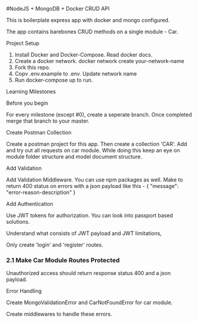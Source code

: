#NodeJS + MongoDB + Docker CRUD API

This is boilerplate express app with docker and mongo configured.

The app contains barebones CRUD methods on a single module - Car.

Project Setup

1. Install Docker and Docker-Compose. Read docker docs.
2. Create a docker network. docker network create your-network-name
3. Fork this repo.
4. Copv .env.example to .env. Update network name
5. Run docker-compose up to run.

Learning Milestones


Before you begin

For every milestone (except #0), create a seperate branch. Once completed merge that branch to your master.

Create Postman Collection


Create a postman project for this app. Then create a collection 'CAR'. Add and try out all requests on car module. While doing this keep an eye on module folder structure and model document structure.

Add Validation


Add Validation Middleware. You can use npm packages as well. Make to return 400 status on errors with a json payload like this - { "message": "error-reason-description" }

Add Authentication


Use JWT tokens for authorization. You can look into passport based solutions.

Understand what consists of JWT payload and JWT limitations,

Only create 'login' and 'register' routes.

### 2.1 Make Car Module Routes Protected

Unauthorized access should return response status 400 and a json payload.

Error Handling


Create MongoValidationError and CarNotFoundError for car module.

Create middlewares to handle these errors.

